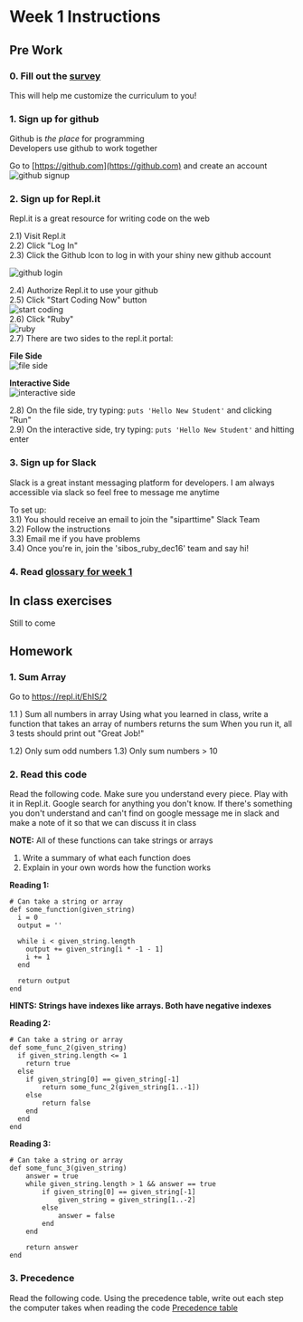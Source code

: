 # Week 1 Instructions

## Pre Work
### 0. Fill out the [survey](https://fundies.typeform.com/to/nWenNm)
This will help me customize the curriculum to you!

### 1. Sign up for github
Github is *the place* for programming  
Developers use github to work together

Go to [https://github.com](https://github.com) and create an account
![github signup](https://www.evernote.com/shard/s358/sh/6e5dbc9b-20c8-460d-bba1-c954faf56919/9030558fa1c4dbd2/res/de396580-8f7e-48a2-9a93-a1daf9bbc271/skitch.png)

### 2. Sign up for Repl.it
Repl.it is a great resource for writing code on the web  

2.1) Visit Repl.it  
2.2) Click "Log In"  
2.3) Click the Github Icon to log in with your shiny new github account   

![github login](https://www.evernote.com/shard/s358/sh/0ebb8d1c-df1a-40d6-a198-bced4329628f/1471a4a214fd8529/res/ed983c7c-4a21-47b6-8cef-9d117468d254/skitch.png)

2.4) Authorize Repl.it to use your github  
2.5) Click "Start Coding Now" button  
![start coding](https://www.evernote.com/shard/s358/sh/bd6e62b4-22f3-4ea4-b934-0fce35ef6584/d10a20ea84c994ca/res/37316178-7f09-4de9-828f-94cac2f72fb4/skitch.png)  
2.6) Click "Ruby"  
![ruby](https://www.evernote.com/shard/s358/sh/1302ea93-6b04-41ee-99ed-22e5c76a165f/641724e157637030/res/67790487-9999-4b41-a8d6-37c21a29970e/skitch.png)  
2.7) There are two sides to the repl.it portal:  

**File Side**  
![file side](https://www.evernote.com/shard/s358/sh/2132772c-63d3-4da6-8767-f9d52743e83f/46916b9a069b7a81/res/6d7ff65b-293f-4820-ae22-06dc8becf9cd/skitch.png)  

**Interactive Side**  
![interactive side](https://www.evernote.com/shard/s358/sh/b040715d-1c06-4d46-981f-79e551160a9c/063038892bee9412/res/c99e1134-81fb-450b-bc03-c85ef43afd60/skitch.png)  

2.8) On the file side, try typing: `puts 'Hello New Student'` and clicking "Run"    
2.9) On the interactive side, try typing: `puts 'Hello New Student'` and hitting enter  

### 3. Sign up for Slack
Slack is a great instant messaging platform for developers.  I am always accessible via slack so feel free to message me anytime  

To set up:  
3.1) You should receive an email to join the "siparttime" Slack Team  
3.2) Follow the instructions  
3.3) Email me if you have problems  
3.4) Once you're in, join the 'sibos_ruby_dec16' team and say hi!


### 4. Read [glossary for week 1](/weekly_glossaries/week_1.md)

## In class exercises
Still to come

## Homework
### 1. Sum Array
Go to https://repl.it/EhIS/2

1.1 ) Sum all numbers in array
Using what you learned in class, write a function that takes an array of numbers returns the sum
When you run it, all 3 tests should print out "Great Job!"

1.2) Only sum odd numbers
1.3) Only sum numbers > 10

  
  
### 2. Read this code
Read the following code. Make sure you understand every piece.  Play with it in Repl.it.  Google search for anything you don't know.  If there's something you don't understand and can't find on google message me in slack and make a note of it so that we can discuss it in class


**NOTE:** All of these functions can take strings or arrays  

1) Write a summary of what each function does  
2) Explain in your own words how the function works

**Reading 1:**
```
# Can take a string or array
def some_function(given_string)
  i = 0
  output = ''

  while i < given_string.length
    output += given_string[i * -1 - 1]
    i += 1
  end

  return output
end
```
**HINTS: Strings have indexes like arrays.  Both have negative indexes**


**Reading 2:**
```
# Can take a string or array
def some_func_2(given_string)
  if given_string.length <= 1
  	return true
  else
  	if given_string[0] == given_string[-1]
  		return some_func_2(given_string[1..-1])
  	else
  		return false
  	end
  end
end
```

**Reading 3:**
```
# Can take a string or array
def some_func_3(given_string)
	answer = true
	while given_string.length >	1 && answer == true
		if given_string[0] == given_string[-1]
			given_string = given_string[1..-2]
		else
			answer = false
		end
	end	
	
	return answer
end
```

### 3. Precedence
Read the following code.  Using the precedence table, write out each step the computer takes when reading the code
[Precedence table](https://www.techotopia.com/index.php/Ruby_Operator_Precedence)

```


```




